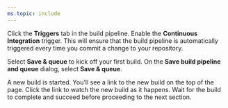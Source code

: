 ```yaml
---
ms.topic: include
---
```


Click the **Triggers** tab in the build pipeline. Enable the **Continuous Integration** trigger. This will ensure that the build pipeline is automatically triggered every time you commit a change to your repository.

Select **Save & queue** to kick off your first build. On the **Save build pipeline and queue** dialog, select **Save & queue**.

A new build is started. You'll see a link to the new build on the top of the page. Click the link to watch the new build as it happens. Wait for the build to complete and succeed before proceeding to the next section.
